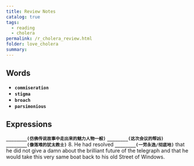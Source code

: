 ```yaml
---
title: Review Notes
catalog: true
tags: 
  - reading
  - cholera
permalink: /r_cholera_review.html
folder: love_cholera
summary: 
---
```


## Words

-   <b data-toggle="tooltip" data-original-title="{{site.data.glossary.commiseration}}">`commiseration`</b>
-   <b data-toggle="tooltip" data-original-title="{{site.data.glossary.stigma}}">`stigma`</b>
-   <b data-toggle="tooltip" data-original-title="{{site.data.glossary.broach}}">`broach`</b>
-   <b data-toggle="tooltip" data-original-title="{{site.data.glossary.parsimonious}}">`parsimonious`</b>



## Expressions

<b data-toggle="tooltip" data-original-title="{{site.data.answers.r_a}}">`________(仿佛传说故事中走出来的魅力人物一般)`</b>
<b data-toggle="tooltip" data-original-title="{{site.data.answers.r_b}}">`________(这次会议的帮凶)`</b>
<b data-toggle="tooltip" data-original-title="{{site.data.answers.r_c}}">`________(像落难的犹太教士)`</b>
8.  He had resolved <b data-toggle="tooltip" data-original-title="{{site.data.answers.r_d}}">`________(一劳永逸/彻底地)`</b> that he did not give a damn about the brilliant future of the telegraph and that he would take this very same boat back to his old Street of Windows.